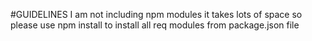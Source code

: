 #GUIDELINES
I am not including npm modules it takes lots of space so please use npm install to install all req modules from package.json file
